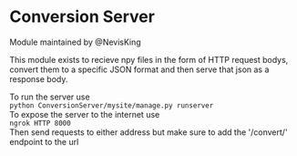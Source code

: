 # Conversion Server
Module maintained by @NevisKing

This module exists to recieve npy files in the form of HTTP request bodys, convert them to a specific JSON format and then
serve that json as a response body.

To run the server use  
``python ConversionServer/mysite/manage.py runserver``  
To expose the server to the internet use  
``ngrok HTTP 8000``  
Then send requests to either address but make sure to add the  '/convert/' endpoint
to the url